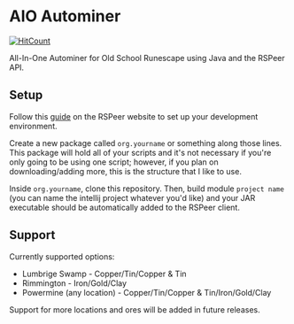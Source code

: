 # AIO Autominer

[![HitCount](http://hits.dwyl.com/DavidSadowsky/Autominer.svg)](http://hits.dwyl.com/DavidSadowsky/Autominer)

All-In-One Autominer for Old School Runescape using Java and the RSPeer API.

## Setup

Follow this [guide](https://docs.rspeer.org/docs/setting-up-dev-environment) on the RSPeer website to set up your development environment.

Create a new package called `org.yourname` or something along those lines. This package will hold all of your scripts and it's not necessary if you're only going to be using one script; however, if you plan on downloading/adding more, this is the structure that I like to use.

Inside `org.yourname`, clone this repository. Then, build module `project name` (you can name the intellij project whatever you'd like) and your JAR executable should be automatically added to the RSPeer client.

## Support

Currently supported options:

- Lumbrige Swamp - Copper/Tin/Copper & Tin
- Rimmington - Iron/Gold/Clay
- Powermine (any location) - Copper/Tin/Copper & Tin/Iron/Gold/Clay

Support for more locations and ores will be added in future releases.
